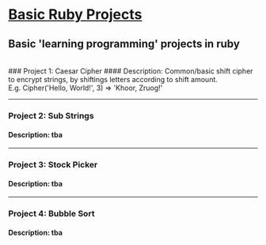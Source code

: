 # [Basic Ruby Projects](https://www.theodinproject.com/paths/full-stack-ruby-on-rails/courses/ruby-programming#basic-ruby-projects)

## Basic 'learning programming' projects in ruby


<br>
### Project 1: Caesar Cipher
#### Description:
Common/basic shift cipher to encrypt strings, by shiftings letters according to shift amount.
<br>
E.g. Cipher('Hello, World!', 3) => 'Khoor, Zruog!'

---

### Project 2: Sub Strings
#### Description: tba

---

### Project 3: Stock Picker
#### Description: tba

---

### Project 4: Bubble Sort
#### Description: tba
